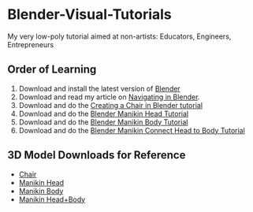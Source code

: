 # Blender-Visual-Tutorials
My very low-poly tutorial aimed at non-artists: Educators, Engineers, Entrepreneurs

## Order of Learning

1. Download and install the latest version of [Blender](https://www.blender.org/)
2. Download and read my article on [Navigating in Blender](https://github.com/professorf/Blender-Visual-Tutorials/blob/master/Blender-Navigation.odt).
3. Download and do the [Creating a Chair in Blender tutorial](https://github.com/professorf/Blender-Visual-Tutorials/blob/master/Creating-a-Chair-in-Blender.odt)
4. Download and do the [Blender Manikin Head Tutorial](https://github.com/professorf/Blender-Visual-Tutorials/blob/master/Blender-Manikin-Head.odt)
5. Download and do the [Blender Manikin Body Tutorial](https://github.com/professorf/Blender-Visual-Tutorials/blob/master/Blender-Manikin-Body.odt)
6. Download and do the [Blender Manikin Connect Head to Body Tutorial](https://github.com/professorf/Blender-Visual-Tutorials/blob/master/Blender-Manikin-Connect-Head-Body.odt)


## 3D Model Downloads for Reference
* [Chair](https://github.com/professorf/Blender-Visual-Tutorials/blob/master/FlorNickChair.blend)
* [Manikin Head](https://github.com/professorf/Blender-Visual-Tutorials/blob/master/FlorNickHead.blend)
* [Manikin Body](https://github.com/professorf/Blender-Visual-Tutorials/commit/296869226e61ac7ba13684754b5a083042772679)
* [Manikin Head+Body](https://github.com/professorf/Blender-Visual-Tutorials/blob/master/FlorNickManikin.blend)
